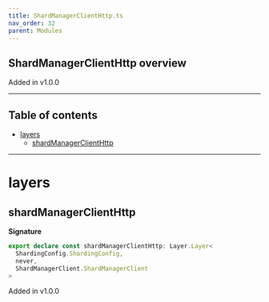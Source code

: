 ```yaml
---
title: ShardManagerClientHttp.ts
nav_order: 32
parent: Modules
---
```


## ShardManagerClientHttp overview

Added in v1.0.0

---

<h2 class="text-delta">Table of contents</h2>

- [layers](#layers)
  - [shardManagerClientHttp](#shardmanagerclienthttp)

---

# layers

## shardManagerClientHttp

**Signature**

```ts
export declare const shardManagerClientHttp: Layer.Layer<
  ShardingConfig.ShardingConfig,
  never,
  ShardManagerClient.ShardManagerClient
>
```

Added in v1.0.0
